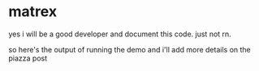 # matrex

yes i will be a good developer and document this code.
just not rn.

so here's the output of running the demo and i'll add more details on the piazza post
